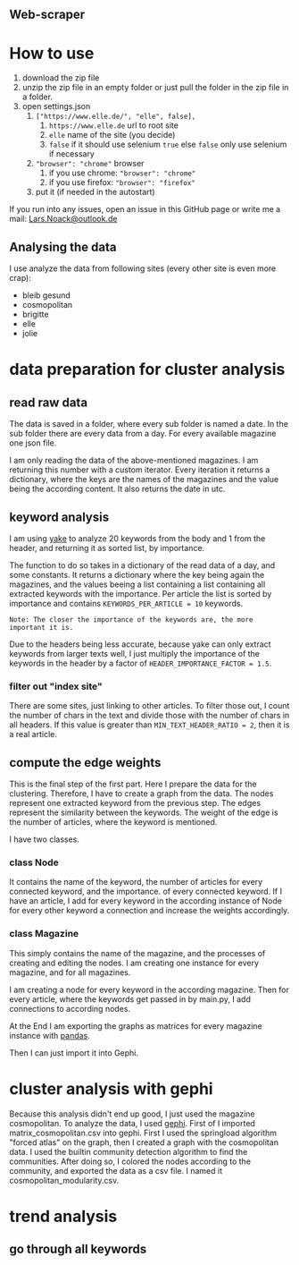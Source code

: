 Web-scraper
---

# How to use

1. download the zip file
2. unzip the zip file in an empty folder or just pull the folder in the zip file in a folder.
3. open settings.json
   1. ``["https://www.elle.de/", "elle", false],``
      1. ``https://www.elle.de`` url to root site
      2. ``elle`` name of the site (you decide)
      3. ``false`` if it should use selenium ``true`` else ``false`` only use selenium if necessary
   2. ``"browser": "chrome"`` browser
      1. if you use chrome: ``"browser": "chrome"``
      2. if you use firefox: ``"browser": "firefox"``
   3. put it (if needed in the autostart)

If you run into any issues, open an issue in this GitHub page or write me a mail: Lars.Noack@outlook.de

Analysing the data
---

I use analyze the data from following sites (every other site is even more crap):
- bleib gesund
- cosmopolitan
- brigitte
- elle
- jolie

# data preparation for cluster analysis

## read raw data

The data is saved in a folder, where every sub folder is named a date. In the sub folder there are every data from a day. For every available magazine one json file.

I am only reading the data of the above-mentioned magazines. I am returning this number with a custom iterator. Every iteration it returns a dictionary, where the keys are the names of the magazines and the value being the according content. It also returns the date in utc.

## keyword analysis

I am using [yake](https://pypi.org/project/yake/) to analyze 20 keywords from the body and 1 from the header, and returning it as sorted list, by importance.

The function to do so takes in a dictionary of the read data of a day, and some constants. It returns a dictionary where the key being again the magazines, and the values beeing a list containing a list containing all extracted keywords with the importance. Per article the list is sorted by importance and contains `KEYWORDS_PER_ARTICLE = 10` keywords.

``Note: The closer the importance of the keywords are, the more important it is.``

Due to the headers being less accurate, because yake can only extract keywords from larger texts well, I just multiply the importance of the keywords in the header by a factor of `HEADER_IMPORTANCE_FACTOR = 1.5`.

### filter out "index site"

There are some sites, just linking to other articles. To filter those out, I count the number of chars in the text and divide those with the number of chars in all headers. If this value is greater than `MIN_TEXT_HEADER_RATIO = 2`, then it is a real article.

## compute the edge weights

This is the final step of the first part. Here I prepare the data for the clustering. Therefore, I have to create a graph from the data. The nodes represent one extracted keyword from the previous step. The edges represent the similarity between the keywords. The weight of the edge is the number of articles, where the keyword is mentioned.

I have two classes.

### class Node

It contains the name of the keyword, the number of articles for every connected keyword, and the importance. of every connected keyword. If I have an article, I add for every keyword in the according instance of Node for every other keyword a connection and increase the weights accordingly.

### class Magazine

This simply contains the name of the magazine, and the processes of creating and editing the nodes. I am creating one instance for every magazine, and for all magazines.

I am creating a node for every keyword in the according magazine. Then for every article, where the keywords get passed in by main.py, I add connections to according nodes.

At the End I am exporting the graphs as matrices for every magazine instance with [pandas](https://pandas.pydata.org/).

Then I can just import it into Gephi.

# cluster analysis with gephi

Because this analysis didn't end up good, I just used the magazine cosmopolitan. To analyze the data, I used [gephi](https://gephi.org/). First of I imported
matrix_cosmopolitan.csv into gephi. First I used the springload algorithm "forced atlas" on the graph, then I created a graph with the cosmopolitan data. I used the builtin community detection algorithm to find the communities.
After doing so, I colored the nodes according to the community, and exported the data as a csv file. I named it cosmopolitan_modularity.csv.

# trend analysis

## go through all keywords